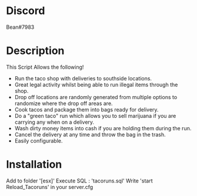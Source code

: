 # Discord
Bean#7983

# Description
This Script Allows the following! 

- Run the taco shop with deliveries to southside locations.
- Great legal activity whilst being able to run illegal items through the shop.
- Drop off locations are randomly generated from multiple options to randomize where the drop off areas are.
- Cook tacos and package them into bags ready for delivery.
- Do a "green taco" run which allows you to sell marijuana if you are carrying any when on a delivery.
- Wash dirty money items into cash if you are holding them during the run.
- Cancel the delivery at any time and throw the bag in the trash.
- Easily configurable.

# Installation
Add to folder '[esx]'
Execute SQL : 'tacoruns.sql'
Write 'start Reload_Tacoruns' in your server.cfg
